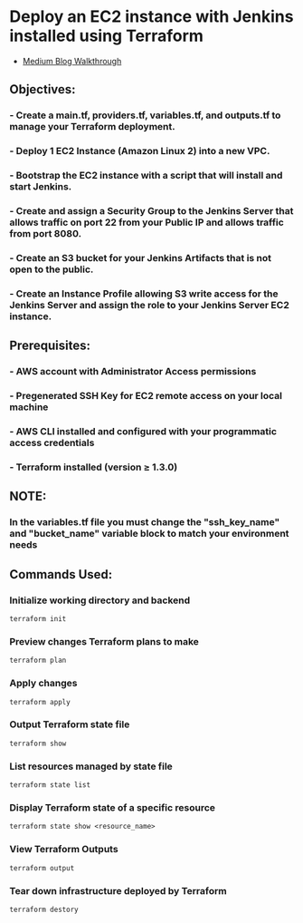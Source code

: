 # Deploy an EC2 instance with Jenkins installed using Terraform



- [Medium Blog Walkthrough](https://medium.com/aws-in-plain-english/deploy-an-ec2-with-jenkins-installed-using-terraform-ac1495c813a2 "<deploy-an-ec2-with-jenkins-installed-using-terraform-ac1495c813a2> Medium Blog Walkthrough")

## Objectives:
    
### - Create a main.tf, providers.tf, variables.tf, and outputs.tf to manage your Terraform deployment.
### - Deploy 1 EC2 Instance (Amazon Linux 2) into a new VPC.
### - Bootstrap the EC2 instance with a script that will install and start Jenkins.
### - Create and assign a Security Group to the Jenkins Server that allows traffic on port 22 from your Public IP and allows traffic from port 8080.
### - Create an S3 bucket for your Jenkins Artifacts that is not open to the public.
### - Create an Instance Profile allowing S3 write access for the Jenkins Server and assign the role to your Jenkins Server EC2 instance.

## Prerequisites:

### - AWS account with Administrator Access permissions
### - Pregenerated SSH Key for EC2 remote access on your local machine
### - AWS CLI installed and configured with your programmatic access credentials
### - Terraform installed (version ≥ 1.3.0)

## NOTE:
### In the variables.tf file you must change the "ssh_key_name" and "bucket_name" variable block to match your environment needs

## Commands Used:

### Initialize working directory and backend
`terraform init`

### Preview changes Terraform plans to make
`terraform plan`

### Apply changes
`terraform apply`

### Output Terraform state file
`terraform show`

### List resources managed by state file
`terraform state list`

### Display Terraform state of a specific resource
`terraform state show <resource_name>`

### View Terraform Outputs
`terraform output`

### Tear down infrastructure deployed by Terraform
`terraform destory`
